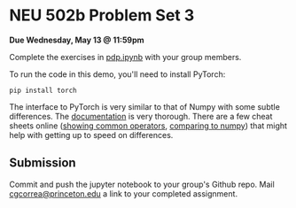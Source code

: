 # NEU 502b Problem Set 3

**Due Wednesday, May 13 @ 11:59pm**

Complete the exercises in [pdp.ipynb](pdp.ipynb) with your group members.

To run the code in this demo, you'll need to install PyTorch:
```
pip install torch
```

The interface to PyTorch is very similar to that of Numpy with some subtle differences. The [documentation](https://pytorch.org/docs/stable/index.html) is very thorough. There are a few cheat sheets online ([showing common operators](https://www.simonwenkel.com/publications/cheatsheets/pdf/cheatsheet_pytorch_numpy_like_functions.pdf), [comparing to numpy](https://github.com/myazdani/numpy-pytorch-cheatsheet)) that might help with getting up to speed on differences.

## Submission
Commit and push the jupyter notebook to your group's Github repo. Mail cgcorrea@princeton.edu a link to your completed assignment.

